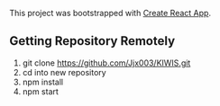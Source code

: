 This project was bootstrapped with [Create React App](https://github.com/facebook/create-react-app).

## Getting Repository Remotely
1. git clone https://github.com/Jjx003/KIWIS.git
2. cd into new repository
3. npm install 
4. npm start
